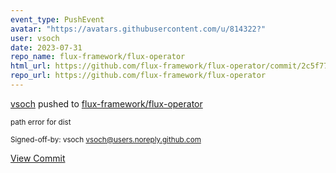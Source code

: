 ```yaml
---
event_type: PushEvent
avatar: "https://avatars.githubusercontent.com/u/814322?"
user: vsoch
date: 2023-07-31
repo_name: flux-framework/flux-operator
html_url: https://github.com/flux-framework/flux-operator/commit/2c5f774ffbd6a6c58eeb2c22f673f8e39159d7d6
repo_url: https://github.com/flux-framework/flux-operator
---
```


<a href='https://github.com/vsoch' target='_blank'>vsoch</a> pushed to <a href='https://github.com/flux-framework/flux-operator' target='_blank'>flux-framework/flux-operator</a>

<small>path error for dist

Signed-off-by: vsoch <vsoch@users.noreply.github.com></small>

<a href='https://github.com/flux-framework/flux-operator/commit/2c5f774ffbd6a6c58eeb2c22f673f8e39159d7d6' target='_blank'>View Commit</a>